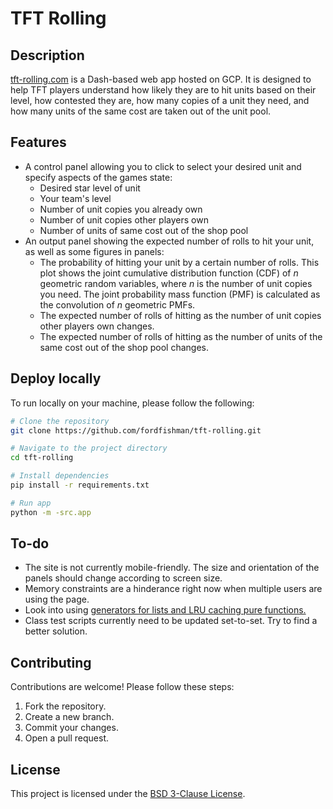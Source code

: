 # TFT Rolling

## Description
[tft-rolling.com](http://tft-rolling.com) is a Dash-based web app hosted on GCP. It is designed to help TFT players understand how likely 
they are to hit units based on their level, how contested they are, how many copies of a unit they need, and how many units of the
same cost are taken out of the unit pool. 

## Features
- A control panel allowing you to click to select your desired unit and specify aspects of the games state:
  - Desired star level of unit
  - Your team's level
  - Number of unit copies you already own
  - Number of unit copies other players own
  - Number of units of same cost out of the shop pool
- An output panel showing the expected number of rolls to hit your unit, as well as some figures in panels:
  - The probability of hitting your unit by a certain number of rolls. This plot shows the joint cumulative distribution function (CDF)
    of *n* geometric random variables, where *n* is the number of unit copies you need. The joint probability mass function (PMF) is
    calculated as the convolution of *n* geometric PMFs.
  - The expected number of rolls of hitting as the number of unit copies other players own changes.
  - The expected number of rolls of hitting as the number of units of the same cost out of the shop pool changes. 

## Deploy locally

To run locally on your machine, please follow the following:

```bash
# Clone the repository
git clone https://github.com/fordfishman/tft-rolling.git

# Navigate to the project directory
cd tft-rolling

# Install dependencies
pip install -r requirements.txt

# Run app
python -m -src.app
```

## To-do
- The site is not currently mobile-friendly. The size and orientation of the panels should change according to screen size.
- Memory constraints are a hinderance right now when multiple users are using the page.
- Look into using [generators for lists and LRU caching pure functions.](https://msalinas92.medium.com/i-made-my-python-code-10x-faster-using-these-little-known-tricks-that-most-developers-ignore-72d36d097b60) 
- Class test scripts currently need to be updated set-to-set. Try to find a better solution. 


## Contributing
Contributions are welcome! Please follow these steps:
1. Fork the repository.
2. Create a new branch.
3. Commit your changes.
4. Open a pull request.

## License
This project is licensed under the [BSD 3-Clause License](LICENSE).
